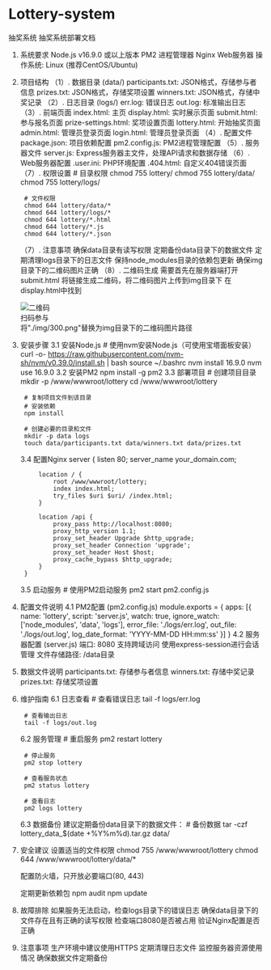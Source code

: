 # Lottery-system
抽奖系统
抽奖系统部署文档

1. 系统要求
Node.js v16.9.0 或以上版本
PM2 进程管理器
Nginx Web服务器
操作系统: Linux (推荐CentOS/Ubuntu)

2. 项目结构
    （1）. 数据目录 (data/)
        participants.txt: JSON格式，存储参与者信息
        prizes.txt: JSON格式，存储奖项设置
        winners.txt: JSON格式，存储中奖记录
    （2）. 日志目录 (logs/)
        err.log: 错误日志
        out.log: 标准输出日志
    （3）. 前端页面
        index.html: 主页
        display.html: 实时展示页面
        submit.html: 参与报名页面
        prize-settings.html: 奖项设置页面
        lottery.html: 开始抽奖页面
        admin.html: 管理员登录页面
        login.html: 管理员登录页面
    （4）. 配置文件
        package.json: 项目依赖配置
        pm2.config.js: PM2进程管理配置
    （5）. 服务器文件
        server.js: Express服务器主文件，处理API请求和数据存储
    （6）. Web服务器配置
        .user.ini: PHP环境配置
        .404.html: 自定义404错误页面
    （7）. 权限设置
        # 目录权限
        chmod 755 lottery/
        chmod 755 lottery/data/
        chmod 755 lottery/logs/

        # 文件权限
        chmod 644 lottery/data/*
        chmod 644 lottery/logs/*
        chmod 644 lottery/*.html
        chmod 644 lottery/*.js
        chmod 644 lottery/*.json
    （7）. 注意事项
        确保data目录有读写权限
        定期备份data目录下的数据文件
        定期清理logs目录下的日志文件
        保持node_modules目录的依赖包更新
        确保img目录下的二维码图片正确
    （8）. 二维码生成
        需要首先在服务器端打开submit.html
        将链接生成二维码，将二维码图片上传到img目录下
        在display.html中找到
            <div class="qr-panel">
                <img src="./img/300.png" alt="二维码" class="qr-code">
                <div class="qr-text">扫码参与</div>
            </div>
        将"./img/300.png"替换为img目录下的二维码图片路径
3. 安装步骤
    3.1 安装Node.js
        # 使用nvm安装Node.js（可使用宝塔面板安装）
        curl -o- https://raw.githubusercontent.com/nvm-sh/nvm/v0.39.0/install.sh | bash
        source ~/.bashrc
        nvm install 16.9.0
        nvm use 16.9.0
    3.2 安装PM2
        npm install -g pm2
    3.3 部署项目
        # 创建项目目录
        mkdir -p /www/wwwroot/lottery
        cd /www/wwwroot/lottery

        # 复制项目文件到该目录
        # 安装依赖
        npm install

        # 创建必要的目录和文件
        mkdir -p data logs
        touch data/participants.txt data/winners.txt data/prizes.txt
    3.4 配置Nginx
        server {
            listen 80;
            server_name your_domain.com;

            location / {
                root /www/wwwroot/lottery;
                index index.html;
                try_files $uri $uri/ /index.html;
            }

            location /api {
                proxy_pass http://localhost:8080;
                proxy_http_version 1.1;
                proxy_set_header Upgrade $http_upgrade;
                proxy_set_header Connection 'upgrade';
                proxy_set_header Host $host;
                proxy_cache_bypass $http_upgrade;
            }
        }
    3.5 启动服务
        # 使用PM2启动服务
        pm2 start pm2.config.js
4. 配置文件说明
    4.1 PM2配置 (pm2.config.js)
        module.exports = {
            apps: [{
                name: 'lottery',
                script: 'server.js',
                watch: true,
                ignore_watch: ['node_modules', 'data', 'logs'],
                error_file: './logs/err.log',
                out_file: './logs/out.log',
                log_date_format: 'YYYY-MM-DD HH:mm:ss'
            }]
        }
    4.2 服务器配置 (server.js)
        端口: 8080
        支持跨域访问
        使用express-session进行会话管理
        文件存储路径: /data目录
5. 数据文件说明
    participants.txt: 存储参与者信息
    winners.txt: 存储中奖记录
    prizes.txt: 存储奖项设置
6. 维护指南
    6.1 日志查看
        # 查看错误日志
        tail -f logs/err.log

        # 查看输出日志
        tail -f logs/out.log
    6.2 服务管理
        # 重启服务
        pm2 restart lottery

        # 停止服务
        pm2 stop lottery

        # 查看服务状态
        pm2 status lottery

        # 查看日志
        pm2 logs lottery
    6.3 数据备份
        建议定期备份data目录下的数据文件：
        # 备份数据
        tar -czf lottery_data_$(date +%Y%m%d).tar.gz data/
7. 安全建议
    设置适当的文件权限
    chmod 755 /www/wwwroot/lottery
    chmod 644 /www/wwwroot/lottery/data/*

    配置防火墙，只开放必要端口(80, 443)
    
    定期更新依赖包
    npm audit
    npm update


8. 故障排除
    如果服务无法启动，检查logs目录下的错误日志
    确保data目录下的文件存在且有正确的读写权限
    检查端口8080是否被占用
    验证Nginx配置是否正确

9. 注意事项
    生产环境中建议使用HTTPS
    定期清理日志文件
    监控服务器资源使用情况
    确保数据文件定期备份
